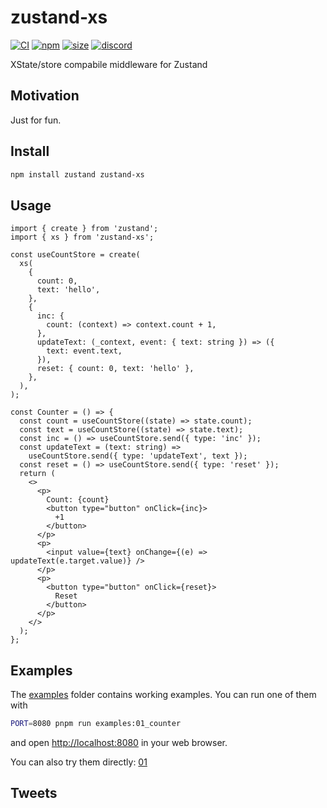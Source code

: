 # zustand-xs

[![CI](https://img.shields.io/github/actions/workflow/status/zustandjs/zustand-xs/ci.yml?branch=main)](https://github.com/zustandjs/zustand-xs/actions?query=workflow%3ACI)
[![npm](https://img.shields.io/npm/v/zustand-xs)](https://www.npmjs.com/package/zustand-xs)
[![size](https://img.shields.io/bundlephobia/minzip/zustand-xs)](https://bundlephobia.com/result?p=zustand-xs)
[![discord](https://img.shields.io/discord/627656437971288081)](https://discord.gg/MrQdmzd)

XState/store compabile middleware for Zustand

## Motivation

Just for fun.

## Install

```bash
npm install zustand zustand-xs
```

## Usage

```tsx
import { create } from 'zustand';
import { xs } from 'zustand-xs';

const useCountStore = create(
  xs(
    {
      count: 0,
      text: 'hello',
    },
    {
      inc: {
        count: (context) => context.count + 1,
      },
      updateText: (_context, event: { text: string }) => ({
        text: event.text,
      }),
      reset: { count: 0, text: 'hello' },
    },
  ),
);

const Counter = () => {
  const count = useCountStore((state) => state.count);
  const text = useCountStore((state) => state.text);
  const inc = () => useCountStore.send({ type: 'inc' });
  const updateText = (text: string) =>
    useCountStore.send({ type: 'updateText', text });
  const reset = () => useCountStore.send({ type: 'reset' });
  return (
    <>
      <p>
        Count: {count}
        <button type="button" onClick={inc}>
          +1
        </button>
      </p>
      <p>
        <input value={text} onChange={(e) => updateText(e.target.value)} />
      </p>
      <p>
        <button type="button" onClick={reset}>
          Reset
        </button>
      </p>
    </>
  );
};
```

## Examples

The [examples](examples) folder contains working examples.
You can run one of them with

```bash
PORT=8080 pnpm run examples:01_counter
```

and open <http://localhost:8080> in your web browser.

You can also try them directly:
[01](https://stackblitz.com/github/zustandjs/zustand-xs/tree/main/examples/01_counter)

## Tweets
